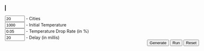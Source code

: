 <script src="https://rawgit.com/pedrohfsd/TSP/gh-pages/_includes/canvas.js"></script>
<script src="https://rawgit.com/pedrohfsd/TSP/develop/simulated_annealing.js"></script>

<div style="width:640px; margin:auto">
<canvas id="canvas" width="640px" height="490" style="border:1px solid #000000;"></canvas>
<br/><br/><input id='cityCountId' value='20' size="5"/> - Cities
<br/><input id='temperatureId' value='1000' size="5"/> - Initial Temperature
<br/><input id='dropRateId' value='0.05' size="5"/> - Temperature Drop Rate (in %)
<br/><input id='delayId' value='20' size="5"/> - Delay (in millis)
<div style="float:right">
<br/><button onclick="generate(props);">Generate</button>
<button onclick="run(props, document.getElementById('temperatureId').value, document.getElementById('dropRateId').value, document.getElementById('delayId').value);">Run</button>
<button onclick="resetCanvas(props, props.vertices);">Reset</button>
</div></div>

<script>
var props = {canvas:null, context:null
            , width:640
            , height:490
            , margin:30
            , fontSize:14
            , verticeCount:function(){return document.getElementById('cityCountId').value}
            , vertices:[]
            , background:'#5F636C'
            };
props.canvas = document.getElementById('canvas');
props.context = props.canvas.getContext('2d');
props.context.font = (props.fontSize+2)+'px Arial';
props.context.fillStyle = props.background;
props.context.fillRect(0, 0, props.width, props.height);
props.context.fillStyle = 'white';
props.context.fillText('\'Input\' the number of cities to \'Generate\' the graph and \'Run\'', props.width/2-220, props.height/2);
props.context.font = props.fontSize+'px Arial';

function state_changed(props, event){resetCanvas(props, event.vertices);}
function log(props, text){setText(props, text);}
</script>
